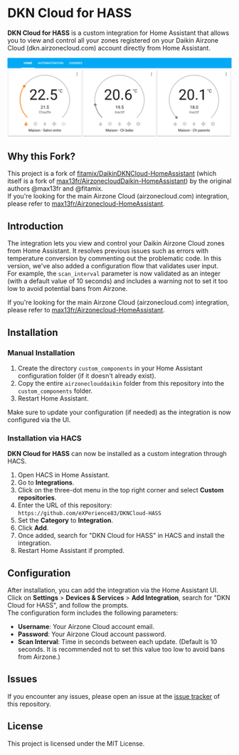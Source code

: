 # DKN Cloud for HASS

**DKN Cloud for HASS** is a custom integration for Home Assistant that allows you to view and control all your zones registered on your Daikin Airzone Cloud (dkn.airzonecloud.com) account directly from Home Assistant.

![DKN Cloud for HASS Screenshot](screenshot.png)

## Why this Fork?

This project is a fork of [fitamix/DaikinDKNCloud-HomeAssistant](https://github.com/fitamix/DaikinDKNCloud-HomeAssistant) (which itself is a fork of [max13fr/AirzonecloudDaikin-HomeAssistant](https://github.com/max13fr/AirzonecloudDaikin-HomeAssistant)) by the original authors @max13fr and @fitamix.  
If you're looking for the main Airzone Cloud (airzonecloud.com) integration, please refer to [max13fr/Airzonecloud-HomeAssistant](https://github.com/max13fr/Airzonecloud-HomeAssistant).

## Introduction

The integration lets you view and control your Daikin Airzone Cloud zones from Home Assistant. It resolves previous issues such as errors with temperature conversion by commenting out the problematic code. In this version, we've also added a configuration flow that validates user input.  
For example, the `scan_interval` parameter is now validated as an integer (with a default value of 10 seconds) and includes a warning not to set it too low to avoid potential bans from Airzone.

If you're looking for the main Airzone Cloud (airzonecloud.com) integration, please refer to [max13fr/Airzonecloud-HomeAssistant](https://github.com/max13fr/Airzonecloud-HomeAssistant).

## Installation

### Manual Installation

1. Create the directory `custom_components` in your Home Assistant configuration folder (if it doesn't already exist).
2. Copy the entire `airzoneclouddaikin` folder from this repository into the `custom_components` folder.
3. Restart Home Assistant.

Make sure to update your configuration (if needed) as the integration is now configured via the UI.

### Installation via HACS

**DKN Cloud for HASS** can now be installed as a custom integration through HACS.

1. Open HACS in Home Assistant.
2. Go to **Integrations**.
3. Click on the three-dot menu in the top right corner and select **Custom repositories**.
4. Enter the URL of this repository:  
   `https://github.com/eXPerience83/DKNCloud-HASS`
5. Set the **Category** to **Integration**.
6. Click **Add**.
7. Once added, search for "DKN Cloud for HASS" in HACS and install the integration.
8. Restart Home Assistant if prompted.

## Configuration

After installation, you can add the integration via the Home Assistant UI. Click on **Settings** > **Devices & Services** > **Add Integration**, search for "DKN Cloud for HASS", and follow the prompts.  
The configuration form includes the following parameters:
- **Username**: Your Airzone Cloud account email.
- **Password**: Your Airzone Cloud account password.
- **Scan Interval**: Time in seconds between each update. (Default is 10 seconds. It is recommended not to set this value too low to avoid bans from Airzone.)

## Issues

If you encounter any issues, please open an issue at the [issue tracker](https://github.com/eXPerience83/DKNCloud-HASS/issues) of this repository.

## License

This project is licensed under the MIT License.
